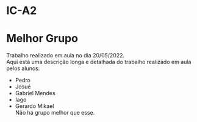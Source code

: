 # IC-A2

# Melhor Grupo
Trabalho realizado em aula no dia 20/05/2022.  
Aqui está uma descrição longa e detalhada do trabalho realizado em aula pelos alunos:
- Pedro
- Josué
- Gabriel Mendes
- Iago
- Gerardo Mikael  
Não há grupo melhor que esse.
